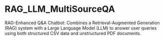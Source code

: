 # RAG_LLM_MultiSourceQA
RAG-Enhanced Q&amp;A Chatbot: Combines a Retrieval-Augmented Generation (RAG) system with a Large Language Model (LLM) to answer user queries using both structured CSV data and unstructured PDF documents.
